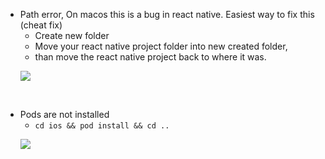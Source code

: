 - Path error, On macos this is a bug in react native. Easiest way to fix this (cheat fix)
  - Create new folder
  - Move your react native project folder into new created folder,
  - than move the react native project back to where it was.
  <p>
    <img src="https://github.com/edo92/React-Native-Starter-AppCenter-Pipeline/blob/docs/issues/images/path-error.png"/>
  </p>

<br/>

- Pods are not installed
  - `cd ios && pod install && cd ..`
  <p>
    <img src="https://github.com/edo92/React-Native-Starter-AppCenter-Pipeline/blob/docs/issues/images/pods-error.png"/>
  </p>